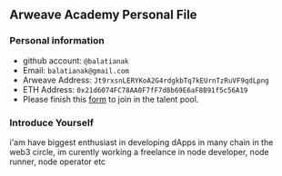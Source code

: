 ## Arweave Academy Personal File

### Personal information

- github account: ``` @balatianak ```
- Email: ``` balatianak@gmail.com  ```
- Arweave Address: ``` Jt9rxsnLERYKoA2G4rdgkbTq7kEUrnTzRuVF9qdLpng ```
- ETH Address: ``` 0x21d6074FC78AA0F7fF7d8b69E6aF8B91f5c56A19 ```
- Please finish this [form](https://docs.google.com/forms/d/e/1FAIpQLSfWA5fIIcBgmRppm3jNz5vmf9Mai_QMVil-2pO4r7YKn_Zhtw/viewform?usp=sf_link) to join in the talent pool.

### Introduce Yourself
 i'am have biggest enthusiast in developing dApps in many chain in the web3 circle, im curently working a freelance in node developer, node runner, node operator etc